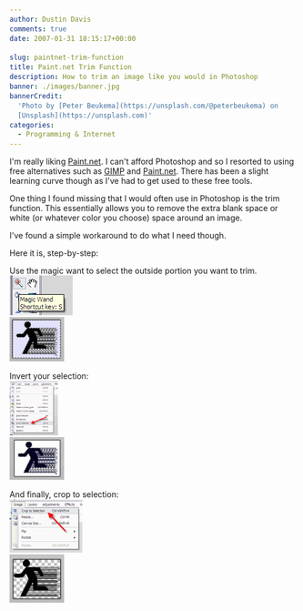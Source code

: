 ```yaml
---
author: Dustin Davis
comments: true
date: 2007-01-31 18:15:17+00:00

slug: paintnet-trim-function
title: Paint.net Trim Function
description: How to trim an image like you would in Photoshop
banner: ./images/banner.jpg
bannerCredit:
  'Photo by [Peter Beukema](https://unsplash.com/@peterbeukema) on
  [Unsplash](https://unsplash.com)'
categories:
  - Programming & Internet
---
```


I'm really liking [Paint.net](http://www.getpaint.net). I can't afford Photoshop
and so I resorted to using free alternatives such as
[GIMP](http://www.gimp.org/windows/) and [Paint.net](http://www.getpaint.net).
There has been a slight learning curve though as I've had to get used to these
free tools.

One thing I found missing that I would often use in Photoshop is the trim
function. This essentially allows you to remove the extra blank space or white
(or whatever color you choose) space around an image.

I've found a simple workaround to do what I need though.

Here it is, step-by-step:

Use the magic want to select the outside portion you want to trim.  
![magic wand](images/magic-wand.gif)  
![wand selected](images/wand-select.thumbnail.gif)

Invert your selection:  
![invert](images/invert.thumbnail.gif)  
![inverted](images/inverted.thumbnail.gif)

And finally, crop to selection:  
![crop](images/crop.thumbnail.gif)  
![cropped](images/cropped.thumbnail.gif)
